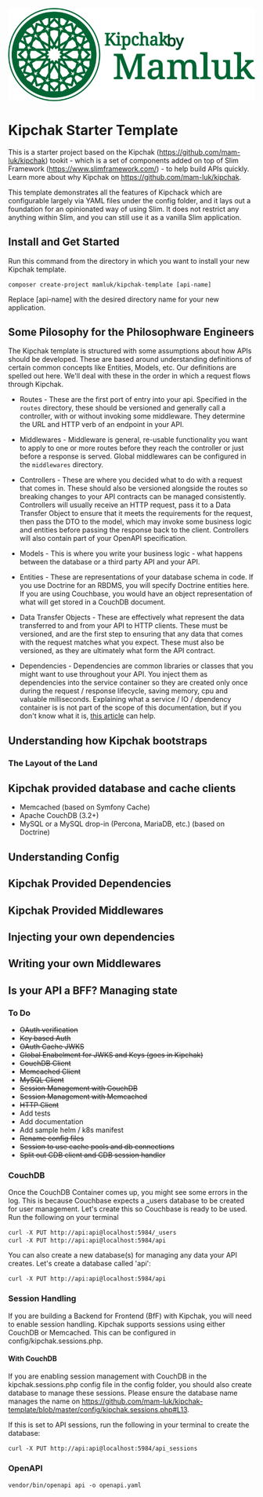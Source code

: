 <img src="https://raw.githubusercontent.com/mam-luk/kipchak/master/.mamluk/logo.svg" />

# Kipchak Starter Template

This is a starter project based on the Kipchak (https://github.com/mam-luk/kipchak) tookit - 
which is a set of components added on top of Slim Framework (https://www.slimframework.com/) - to 
help build APIs quickly. Learn more about why Kipchak on https://github.com/mam-luk/kipchak.

This template demonstrates all the features of Kipchack which are configurable largely via YAML files under 
the config folder, and it lays out a foundation for an opinionated way of using Slim. It does not restrict
any anything within Slim, and you can still use it as a vanilla Slim application.

## Install and Get Started
Run this command from the directory in which you want to install your new Kipchak template.

```
composer create-project mamluk/kipchak-template [api-name]
```

Replace [api-name] with the desired directory name for your new application.

## Some Pilosophy for the Philosophware Engineers
The Kipchak template is structured with some assumptions about how APIs should be developed. These are
based around understanding definitions of certain common concepts like Entities, Models, etc. Our definitions
are spelled out here. We'll deal with these in the order in which a request flows through Kipchak.

* Routes - These are the first port of entry into your api. Specified in the ```routes``` directory, 
these should be versioned and generally call a controller, with or without invoking some middleware. They 
determine the URL and HTTP verb of an endpoint in your API.

* Middlewares - Middleware is general, re-usable functionality you want to apply to one or more routes 
before they reach the controller or just before a response is served. Global middlewares can be configured 
in the ```middlewares``` directory.

* Controllers - These are where you decided what to do with a request that comes in. These should also be 
versioned alongside the routes so breaking changes to your API contracts can be managed consistently. Controllers
will usually receive an HTTP request, pass it to a Data Transfer Object to ensure that it meets the requirements
for the request, then pass the DTO to the model, which may invoke some business logic and entities before passing the response
back to the client. Controllers will also contain part of your OpenAPI specification.
* Models - This is where you write your business logic - what happens between the database or a third party API and 
your API.

* Entities - These are representations of your database schema in code. If you use Doctrine for an RBDMS, you
will specify Doctrine entities here. If you are using Couchbase, you would have an object representation of what 
will get stored in a CouchDB document.

* Data Transfer Objects - These are effectively what represent the data transferred to and from your API to
HTTP clients. These must be versioned, and are the first step to ensuring that any data that comes with the 
request matches what you expect. These must also be versioned, as they are ultimately what form the API contract.

* Dependencies - Dependencies are common libraries or classes that you might want to use throughout your API.
You inject them as dependencies into the service container so they are created only once during the request / response
lifecycle, saving memory, cpu and valuable milliseconds. Explaining what a service / IO / dpendency container is is not part 
of the scope of this documentation, but if you don't know what it is, <a href="http://fabien.potencier.org/do-you-need-a-dependency-injection-container.html" target="_blank">this article</a> can help.

## Understanding how Kipchak bootstraps

### The Layout of the Land


## Kipchak provided database and cache clients
* Memcached (based on Symfony Cache)
* Apache CouchDB (3.2+)
* MySQL or a MySQL drop-in (Percona, MariaDB, etc.) (based on Doctrine)


## Understanding Config

## Kipchak Provided Dependencies

## Kipchak Provided Middlewares

## Injecting your own dependencies

## Writing your own Middlewares

## Is your API a BFF? Managing state

### To Do

* ~~OAuth verification~~
* ~~Key based Auth~~
* ~~OAuth Cache JWKS~~
* ~~Global Enabelment for JWKS and Keys (goes in Kipchak)~~ 
* ~~CouchDB Client~~
* ~~Memcached Client~~
* ~~MySQL Client~~
* ~~Session Management with CouchDB~~
* ~~Session Management with Memcached~~
* ~~HTTP Client~~
* Add tests
* Add documentation
* Add sample helm / k8s manifest
* ~~Rename config files~~
* ~~Session to use cache pools and db connections~~
* ~~Split out CDB client and CDB session handler~~


### CouchDB
Once the CouchDB Container comes up, you might see some errors in the log. This is because
Couchbase expects a _users database to be created for user management. Let's create this 
so Couchbase is ready to be used. Run the following on your terminal

```
curl -X PUT http://api:api@localhost:5984/_users
curl -X PUT http://api:api@localhost:5984/api
```

You can also create a new database(s) for managing any data your API creates. Let's create a database called 'api':

```
curl -X PUT http://api:api@localhost:5984/api
```

### Session Handling
If you are  building  a Backend for Frontend (BfF) with Kipchak, you will need to enable session handling.
Kipchak supports sessions using either CouchDB or Memcached. This can be configured in config/kipchak.sessions.php.

#### With CouchDB

If you are enabling session management with CouchDB in the kipchak.sessions.php config file in the config folder, you
should also create database to manage these sessions. Please ensure the database name manages the name on https://github.com/mam-luk/kipchak-template/blob/master/config/kipchak.sessions.php#L13.

If this is set to API sessions, run the following in your terminal to create the database:

```
curl -X PUT http://api:api@localhost:5984/api_sessions
```


### OpenAPI
```
vendor/bin/openapi api -o openapi.yaml
```
